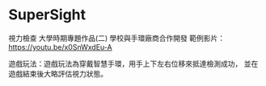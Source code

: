 # SuperSight
視力檢查
大學時期專題作品(二)
學校與手環廠商合作開發
範例影片：https://youtu.be/x0SnWxdEu-A


遊戲玩法：遊戲玩法為穿戴智慧手環，用手上下左右位移來抵達檢測成功， 並在遊戲結束後大略評估視力狀態。 
